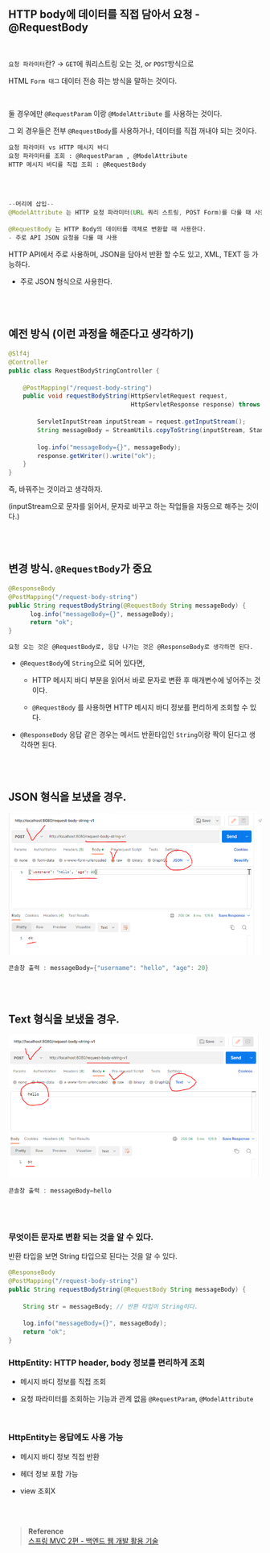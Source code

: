 ## HTTP body에 데이터를 직접 담아서 요청 - @RequestBody

<br/>

`요청 파라미터`란? → `GET`에 쿼리스트링 오는 것, or `POST`방식으로 

HTML `Form 태그` 데이터 전송 하는 방식을 말하는 것이다. 

<br/>

둘 경우에만 `@RequestParam` 이랑 `@ModelAttribute` 를 사용하는 것이다.

그 외 경우들은 전부 `@RequestBody`를 사용하거나, 데이터를 직접 꺼내야 되는 것이다.

```
요청 파라미터 vs HTTP 메시지 바디
요청 파라미터를 조회 : @RequestParam , @ModelAttribute
HTTP 메시지 바디를 직접 조회 : @RequestBody
```

<br/><br/>

```java
--머리에 삽입--
@ModelAttribute 는 HTTP 요청 파라미터(URL 쿼리 스트링, POST Form)를 다룰 때 사용한다.

@RequestBody 는 HTTP Body의 데이터를 객체로 변환할 때 사용한다. 
- 주로 API JSON 요청을 다룰 때 사용
```






HTTP API에서 주로 사용하며, JSON을 담아서 반환 할 수도 있고, XML, TEXT 등 가능하다.

- 주로 JSON 형식으로 사용한다.






<br/><br/>

## 예전 방식 (이런 과정을 해준다고 생각하기)

```java
@Slf4j
@Controller
public class RequestBodyStringController {
    
    @PostMapping("/request-body-string")
    public void requestBodyString(HttpServletRequest request, 
                                  HttpServletResponse response) throws IOException {
        
        ServletInputStream inputStream = request.getInputStream();
        String messageBody = StreamUtils.copyToString(inputStream, StandardCharsets.UTF_8);
        
        log.info("messageBody={}", messageBody);
        response.getWriter().write("ok");
    }
}
```

즉, 바꿔주는 것이라고 생각하자. 

(inputStream으로 문자를 읽어서, 문자로 바꾸고 하는 작업들을 자동으로 해주는 것이다.)

<br/><br/>

## 변경 방식. `@RequestBody`가 중요

```java
@ResponseBody
@PostMapping("/request-body-string")
public String requestBodyString(@RequestBody String messageBody) {
	  log.info("messageBody={}", messageBody);
	  return "ok";
}
```

```
요청 오는 것은 @RequestBody로, 응답 나가는 것은 @ResponseBody로 생각하면 된다.
```

- `@RequestBody`에 `String`으로 되어 있다면,

    - HTTP 메시지 바디 부분을 읽어서 바로 문자로 변환 후 매개변수에 넣어주는 것이다.

    - `@RequestBody` 를 사용하면 HTTP 메시지 바디 정보를 편리하게 조회할 수 있다.

- `@ResponseBody` 응답 같은 경우는 메서드 반환타입인 `String`이랑 짝이 된다고 생각하면 된다.

<br/><br/>

## JSON 형식을 보냈을 경우.

![이미지](/programming/img/입문66.PNG)

```java
콘솔창 출력 : messageBody={"username": "hello", "age": 20}
```


<br/><br/>

## Text 형식을 보냈을 경우.

![이미지](/programming/img/입문67.PNG)

```java
콘솔창 출력 : messageBody=hello
```

<br/><br/>

### 무엇이든 문자로 변환 되는 것을 알 수 있다.

반환 타입을 보면 String 타입으로 된다는 것을 알 수 있다.


```java
@ResponseBody
@PostMapping("/request-body-string")
public String requestBodyString(@RequestBody String messageBody) {

    String str = messageBody; // 반환 타입이 String이다.
    
    log.info("messageBody={}", messageBody);
    return "ok";
}
```

### HttpEntity: HTTP header, body 정보를 편리하게 조회

- 메시지 바디 정보를 직접 조회

- 요청 파라미터를 조회하는 기능과 관계 없음 `@RequestParam`, `@ModelAttribute`

<br/>

### HttpEntity는 응답에도 사용 가능

- 메시지 바디 정보 직접 반환

- 헤더 정보 포함 가능
- view 조회X




<br/><br/>

>**Reference** <br/>[스프링 MVC 2편 - 백엔드 웹 개발 활용 기술](https://www.inflearn.com/course/%EC%8A%A4%ED%94%84%EB%A7%81-mvc-2/dashboard)
